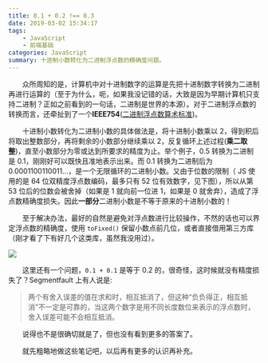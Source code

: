 ```yaml
---
title: 0.1 + 0.2 !== 0.3
date: 2019-03-02 15:34:17
tags: 
    - JavaScript 
    - 前端基础
categories: JavaScript
summary: 十进制小数转化为二进制浮点数的精确度问题。
---
```

&emsp;&emsp;众所周知的是，计算机中对十进制数字的运算是先把十进制数字转换为二进制再进行运算的（至于为什么，呃，如果我没记错的话，大致是因为早期计算机只支持二进制？正如之前看到的一句话，二进制是世界的本源）。对于二进制浮点数的转换而言，还牵扯到了一个**IEEE754**([二进制浮点数算术标准](https://zh.wikipedia.org/wiki/IEEE_754))。   

&emsp;&emsp;十进制小数转化为二进制小数的具体做法是，将十进制小数乘以 2，得到积后将取出整数部分，再将剩余的小数部分继续乘以 2，反复循环上述过程(**乘二取整**)，直至小数部分为零或达到所要求的精度为止。举个例子，0.5 转换为二进制是 0.1，刚刚好可以既快且准地表示出来。而 0.1 转换为二进制后为 0.0001100110011...，是一个无限循环的二进制小数。又由于位数的限制（ JS 使用的是 64 位双精度浮点数编码，最多只有 52 位有效数字，见下图），所以从第 53 位后的位数会被舍掉（如果是 1 就向前一位进 1，如果是 0 就舍弃），造成了浮点数精确度损失。因此**一部分**二进制小数是不等于原来的十进制小数的！

&emsp;&emsp;至于解决办法，最好的自然是避免对浮点数进行比较操作，不然的话也可以界定浮点数的精确度，使用 `toFixed()` 保留小数点前几位，或者直接借用第三方库（刚才看了下有好几个这类库，虽然我没用过）。

 ![](1.png)  

&emsp;&emsp;这里还有一个问题，`0.1 + 0.1` 是等于 0.2 的，很奇怪，这时候就没有精度损失了？Segmentfault 上有人说是:
>两个有舍入误差的值在求和时，相互抵消了，但这种“负负得正，相互抵消”不一定是可靠的，当这两个数字是用不同长度数位来表示的浮点数时，舍入误差可能不会相互抵消。  

&emsp;&emsp;说得也不是很确切就是了，但也没有看到更多的答案了。

&emsp;&emsp;就先粗略地做这些笔记吧，以后再有更多的认识再补充。